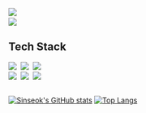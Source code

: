 <p>
  <a href="https://www.linkedin.com/in/sinseok-bak-96a101205/"><img src="https://img.shields.io/badge/Linkedin-0A66C2?style=flat-square&logo=LinkedIn&logoColor=white"/></a>&nbsp<br>
  <a href="newstone1993@naver.com"><img src="https://img.shields.io/badge/Mail-03C75A?style=flat-square&logo=Gmail&logoColor=white&link=newstone1993@naver.com"/></a>
</p>

<h2> Tech Stack </h2>
<p>
  <img src="https://img.shields.io/badge/C-A8B9CC?style=flat&logo=C&logoColor=white"/>&nbsp;
  <img src="https://img.shields.io/badge/C++-00599C?style=flat&logo=C%2B%2B&logoColor=white"/>&nbsp;
  <img src="https://img.shields.io/badge/Python-3776AB?style=flat&logo=Python&logoColor=white"/>&nbsp;
  <br>
  <img src="https://img.shields.io/badge/Kotlin-7F52FF?style=flat&logo=Kotlin&logoColor=white"/>&nbsp;
  <img src="https://img.shields.io/badge/Java-007396?style=flat&logo=Java&logoColor=white"/>&nbsp;
  <img src="https://img.shields.io/badge/Android-3DDC84?style=flat&logo=Android&logoColor=white"/>&nbsp;
  <br>
</p>

<h2> </h2>

[![Sinseok's GitHub stats](https://github-readme-stats.vercel.app/api?username=hotstone1993&count_private=true&show_icons=true&theme=onedark)](https://github.com/anuraghazra/github-readme-stats)
 [![Top Langs](https://github-readme-stats.vercel.app/api/top-langs/?username=hotstone1993&&layout=compact)](https://github.com/anuraghazra/github-readme-stats)
